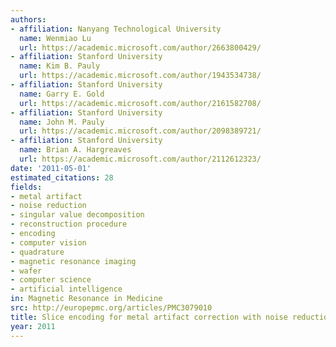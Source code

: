 ```yaml
---
authors:
- affiliation: Nanyang Technological University
  name: Wenmiao Lu
  url: https://academic.microsoft.com/author/2663800429/
- affiliation: Stanford University
  name: Kim B. Pauly
  url: https://academic.microsoft.com/author/1943534738/
- affiliation: Stanford University
  name: Garry E. Gold
  url: https://academic.microsoft.com/author/2161582708/
- affiliation: Stanford University
  name: John M. Pauly
  url: https://academic.microsoft.com/author/2098389721/
- affiliation: Stanford University
  name: Brian A. Hargreaves
  url: https://academic.microsoft.com/author/2112612323/
date: '2011-05-01'
estimated_citations: 28
fields:
- metal artifact
- noise reduction
- singular value decomposition
- reconstruction procedure
- encoding
- computer vision
- quadrature
- magnetic resonance imaging
- wafer
- computer science
- artificial intelligence
in: Magnetic Resonance in Medicine
src: http://europepmc.org/articles/PMC3079010
title: Slice encoding for metal artifact correction with noise reduction.
year: 2011
---
```

